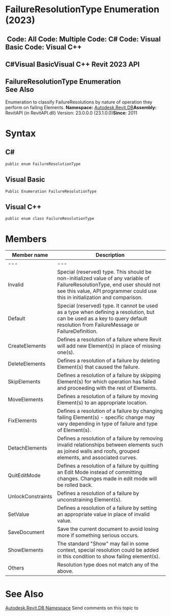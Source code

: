 # FailureResolutionType Enumeration (2023)

﻿
 Code: All Code: Multiple Code: C# Code: Visual Basic Code: Visual C++   
---  
C#Visual BasicVisual C++
Revit 2023 API  
---  
FailureResolutionType Enumeration  
See Also  
---  
Enumeration to classify FailureResolutions by nature of operation they perform on failing Elements. 
**Namespace:** [Autodesk.Revit.DB](87546ba7-461b-c646-cbb1-2cb8f5bff8b2.md "Autodesk.Revit.DB Namespace")**Assembly:** RevitAPI (in RevitAPI.dll) Version: 23.0.0.0 (23.1.0.0)**Since:** 2011 
# Syntax
C#  
---  
```text
public enum FailureResolutionType
```
  
Visual Basic  
---  
```text
Public Enumeration FailureResolutionType
```
  
Visual C++  
---  
```text
public enum class FailureResolutionType
```
  
# Members
| Member name | Description |
| --- | --- |
| --- | --- |
| Invalid | Special (reserved) type. This should be non-initialized value of any variable of FailureResolutionType, end user should not see this value, API programmer could use this in initialization and comparison. |
| Default | Special (reserved) type. It cannot be used as a type when defining a resolution, but can be used as a key to query default resolution from FailureMessage or FailureDefinition. |
| CreateElements | Defines a resolution of a failure where Revit will add new Element(s) in place of missing one(s). |
| DeleteElements | Defines a resolution of a failure by deleting Element(s) that caused the failure. |
| SkipElements | Defines a resolution of a failure by skipping Element(s) for which operation has failed and proceeding with the rest of Elements. |
| MoveElements | Defines a resolution of a failure by moving Element(s) to an appropriate location. |
| FixElements | Defines a resolution of a failure by changing failing Element(s) - specific change may vary depending in type of failure and type of Element(s). |
| DetachElements | Defines a resolution of a failure by removing invalid relationships between elements such as joined walls and roofs, grouped elements, and associated curves. |
| QuitEditMode | Defines a resolution of a failure by quitting an Edit Mode instead of committing changes. Changes made in edit mode will be rolled back. |
| UnlockConstraints | Defines a resolution of a failure by unconstraining Element(s). |
| SetValue | Defines a resolution of a failure by setting an appropriate value in place of invalid value. |
| SaveDocument | Save the current document to avoid losing more if something serious occurs. |
| ShowElements | The standard "Show" may fail in some context, special resolution could be added in this condition to show failing element(s). |
| Others | Resolution type does not match any of the above. |

# See Also
[Autodesk.Revit.DB Namespace](87546ba7-461b-c646-cbb1-2cb8f5bff8b2.md "Autodesk.Revit.DB Namespace")
Send comments on this topic to 